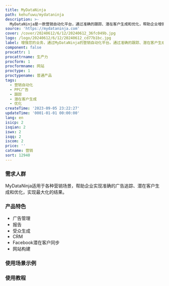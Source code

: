 ```yaml
---
title: MyDataNinja
path: kehufuwu/mydataninja
description: >-
  MyDataNinja是一款营销自动化平台，通过准确的跟踪、潜在客户生成和优化，帮助企业增强业务。通过该平台，您可以管理广告、查看实时数据和准确的利润，自动生成优化的受众群体，使用基本简化的CRM模块或轻松集成现有的CRM系统，同步Facebook的潜在客户到CRM，使用简单的落地页和网站构建工具等。MyDataNinja适用于各种营销场景，提供透明、实时的数据分析和精确的广告利润。
source: 'https://mydataninja.com'
cover: /cover/20240612/6/12/20240612_36fc049b.jpg
logo: /logo/20240612/6/12/20240612_cd77b1bc.jpg
label: 增强您的业务，通过MyDataNinja的营销自动化平台。通过准确的跟踪、潜在客户生成和优化，放大PPC广告效果。无缝实现最大化结果。
component: false
procattr: 1
procattrname: 生产力
procform: 1
procformname: 网站
proctype: 1
proctypename: 普通产品
tags:
  - 营销自动化
  - PPC广告
  - 跟踪
  - 潜在客户生成
  - 优化
createTime: '2023-09-05 23:22:27'
updateTime: '0001-01-01 00:00:00'
lang: en
isicp: 2
isqian: 2
iswx: 2
isqq: 2
iscom: 2
price: ''
catname: 营销
sort: 12940
---
```




### 需求人群
MyDataNinja适用于各种营销场景，帮助企业实现准确的广告追踪、潜在客户生成和优化，实现最大化的结果。

### 产品特色
- 广告管理
- 报告
- 受众生成
- CRM
- Facebook潜在客户同步
- 网站构建

### 使用场景示例


### 使用教程


  
